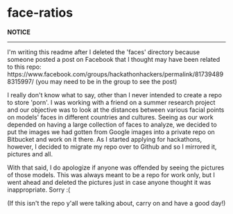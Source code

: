 face-ratios
===========

<strong>NOTICE</strong>
<hr>
I'm writing this readme after I deleted the 'faces' directory because someone posted a post on Facebook that I thought may have been related to this repo:
https://www.facebook.com/groups/hackathonhackers/permalink/817394898315997/ 
(you may need to be in the group to see the post)

I really don't know what to say, other than I never intended to create a repo to store 'porn'. I was working with a friend on a summer research project and our objective was to look at the distances between various facial points on models' faces in different countries and cultures. Seeing as our work depended on having a large collection of faces to analyze, we decided to put the images we had gotten from Google images into a private repo on Bitbucket and work on it there. As I started applying for hackathons, however, I decided to migrate my repo over to Github and so I mirrored it, pictures and all.

With that said, I do apologize if anyone was offended by seeing the pictures of those models. This was always meant to be a repo for work only, but I went ahead and deleted the pictures just in case anyone thought it was inappropriate. Sorry :(

(If this isn't the repo y'all were talking about, carry on and have a good day!)
